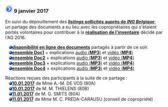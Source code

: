 ### ![](item.png) 9 janvier 2017

En suivi du dépouillement des [**_listings_ sollicités auprès de _ING Belgique_**](index.htm#20161119),   
un partage des documents a eu lieu avec les copropriétaires qui s'étaient portés volontaires pour contribuer à la [**réalisation de l'inventaire**](index.htm#20160629) décidé par l'AG 2016.  

&nbsp;&nbsp;&nbsp;![](blue_bullet.gif)[**disponibilité en ligne des documents**](https://drive.google.com/file/d/0B_p7giU0NqM8NTNvaGQ5emo1RjQ) partagés à partir de ce soir.  
&nbsp;&nbsp;&nbsp;![](blue_bullet.gif)[**ensemble Doc1**](https://drive.google.com/file/d/0B_p7giU0NqM8dVdHbWdqME93Rmc) + explications [audio (**MP3**)](https://drive.google.com/file/d/0B_p7giU0NqM8Xzl4Unl2eW5JQTg) et [vidéo (**MP4**)](https://drive.google.com/file/d/0B_p7giU0NqM8dm5lVE5Qc2FlQjA)  
&nbsp;&nbsp;&nbsp;![](blue_bullet.gif)[**ensemble Doc2**](https://drive.google.com/file/d/0B_p7giU0NqM8d1V2dXBqa3BBT00) + explications [audio (**MP3**)](https://drive.google.com/file/d/0B_p7giU0NqM8ZEZ5MjUxc2ZXNkE) et [vidéo (**MP4**)](https://drive.google.com/file/d/0B_p7giU0NqM8d3lYdnpoaUh3dU0)  
&nbsp;&nbsp;&nbsp;![](blue_bullet.gif)[**ensemble Doc3**](https://drive.google.com/file/d/0B_p7giU0NqM8N2pFVlR5TnFhZjA) + explications [audio (**MP3**)](https://drive.google.com/file/d/0B_p7giU0NqM8UHUyeFVGZ2VjQnc) et [vidéo (**MP4**)](https://drive.google.com/file/d/0B_p7giU0NqM8R1lHR1BXYjVVdVk)  
&nbsp;&nbsp;&nbsp;![](blue_bullet.gif)[**ensemble Doc4**](https://drive.google.com/file/d/0B_p7giU0NqM8Sy1UMHRLeXVNSTQ) + explications [audio (**MP3**)](https://drive.google.com/file/d/0B_p7giU0NqM8SzJUQjRwbVBwUkk) et [vidéo (**MP4**)](https://drive.google.com/file/d/0B_p7giU0NqM8NHktUGRXZW5oanc)  

Réactions reçues des participants à la suite de ce partage :  
&nbsp;&nbsp;&nbsp;![](blue_bullet.gif)[**10.01.2017**](https://drive.google.com/file/d/0B_p7giU0NqM8UDNydXdUdnFQXzQ) de Mme A.-M. DE VOS (80A)  
&nbsp;&nbsp;&nbsp;![](blue_bullet.gif)[**10.01.2017**](https://drive.google.com/file/d/0B_p7giU0NqM8NkptRVRzVHZkQjA) de M. M. THIELENS (80B)  
&nbsp;&nbsp;&nbsp;![](blue_bullet.gif)[**11.01.2017**](https://drive.google.com/file/d/0B_p7giU0NqM8ZUFxcUpiaUpjZ00) de M. G. SMITS (80A)  
&nbsp;&nbsp;&nbsp;![](blue_bullet.gif)[**11.01.2017**](https://drive.google.com/file/d/0B_p7giU0NqM8SUpSY3E0aTdlZk0) de Mme M. C. PREDA-CARAUSU (conseil de copropriété)

